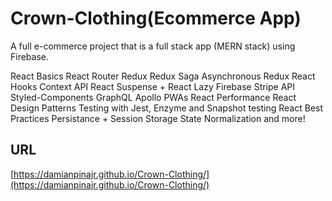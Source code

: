 # Crown-Clothing(Ecommerce App)

A full e-commerce project that is a full stack app (MERN stack) using Firebase.

React Basics
React Router
Redux
Redux Saga
Asynchronous Redux
React Hooks
Context API
React Suspense + React Lazy
Firebase
Stripe API
Styled-Components
GraphQL
Apollo
PWAs
React Performance
React Design Patterns
Testing with Jest, Enzyme and Snapshot testing
React Best Practices
Persistance + Session Storage
State Normalization
and more!

## URL

[https://damianpinajr.github.io/Crown-Clothing/](https://damianpinajr.github.io/Crown-Clothing/)
